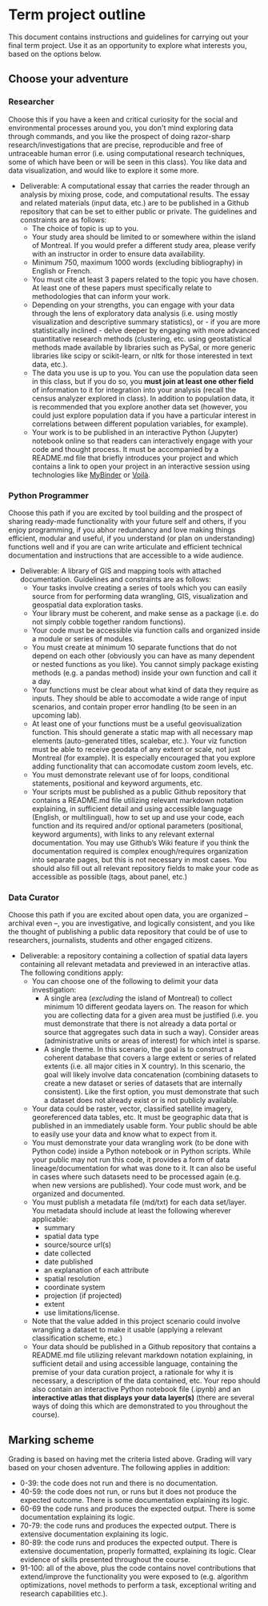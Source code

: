 # Term project outline

This document contains instructions and guidelines for carrying out your final term project. Use it as an opportunity to explore what interests you, based on the options below.

## Choose your adventure

### Researcher

Choose this if you have a keen and critical curiosity for the social and environmental processes around you, you don't mind exploring data through commands, and you like the prospect of doing razor-sharp research/investigations that are precise, reproducible and free of untraceable human error (i.e. using computational research techniques, some of which have been or will be seen in this class). You like data and data visualization, and would like to explore it some more.

- Deliverable: A computational essay that carries the reader through an analysis by mixing prose, code, and computational results. The essay and related materials (input data, etc.) are to be published in a Github repository that can be set to either public or private. The guidelines and constraints are as follows:
  -	The choice of topic is up to you.
  -	Your study area should be limited to or somewhere within the island of Montreal. If you would prefer a different study area, please verify with an instructor in order to ensure data availability.
  -	Minimum 750, maximum 1000 words (excluding bibliography) in English or French.
  -	You must cite at least 3 papers related to the topic you have chosen. At least one of these papers must specifically relate to methodologies that can inform your work.
  -	Depending on your strengths, you can engage with your data through the lens of exploratory data analysis (i.e. using mostly visualization and descriptive summary statistics), or - if you are more statistically inclined - delve deeper by engaging with more advanced quantitative research methods (clustering, etc. using geostatistical methods made available by libraries such as PySal, or more generic libraries like scipy or scikit-learn, or nltk for those interested in text data, etc.).
  -	The data you use is up to you. You can use the population data seen in this class, but if you do so, you **must join at least one other field** of information to it for integration into your analysis (recall the census analyzer explored in class). In addition to population data, it is recommended that you explore another data set (however, you could just explore population data if you have a particular interest in correlations between different population variables, for example).
  -	Your work is to be published in an interactive Python (Jupyter) notebook online so that readers can interactively engage with your code and thought process. It must be accompanied by a README.md file that briefly introduces your project and which contains a link to open your project in an interactive session using technologies like [MyBinder](https://mybinder.org/) or [Voilà](https://voila-gallery.org/).

### Python Programmer

Choose this path if you are excited by tool building and the prospect of sharing ready-made functionality with your future self and others, if you enjoy programming, if you abhor redundancy and love making things efficient, modular and useful, if you understand (or plan on understanding) functions well and if you are can write articulate and efficient technical documentation and instructions that are accessible to a wide audience.

- Deliverable: A library of GIS and mapping tools with attached documentation. Guidelines and constraints are as follows:
  - Your tasks involve creating a series of tools which you can easily source from for performing data wrangling, GIS, visualization and geospatial data exploration tasks.
  - Your library must be coherent, and make sense as a package (i.e. do not simply cobble together random functions). 
  - Your code must be accessible via function calls and organized inside a module or series of modules.
  -	You must create at minimum 10 separate functions that do not depend on each other (obviously you can have as many dependent or nested functions as you like). You cannot simply package existing methods (e.g. a pandas method) inside your own function and call it a day.
  - Your functions must be clear about what kind of data they require as inputs. They should be able to accomodate a wide range of input scenarios, and contain proper error handling (to be seen in an upcoming lab).
  - At least one of your functions must be a useful geovisualization function. This should generate a static map with all necessary map elements (auto-generated titles, scalebar, etc.). Your viz function must be able to receive geodata of any extent or scale, not just Montreal (for example). It is especially encouraged that you explore adding functionality that can accomodate custom zoom levels, etc.
  -	You must demonstrate relevant use of for loops, conditional statements, positional and keyword arguments, etc.
  -	Your scripts must be published as a public Github repository that contains a README.md file utilizing relevant markdown notation explaining, in sufficient detail and using accessible language (English, or multilingual), how to set up and use your code, each function and its required and/or optional parameters (positional, keyword arguments), with links to any relevant external documentation. You may use Github’s Wiki feature if you think the documentation required is complex enough/requires organization into separate pages, but this is not necessary in most cases. You should also fill out all relevant repository fields to make your code as accessible as possible (tags, about panel, etc.)

### Data Curator

Choose this path if you are excited about open data, you are organized – archival even –, you are investigative, and logically consistent, and you like the thought of publishing a public data repository that could be of use to researchers, journalists, students and other engaged citizens.
- Deliverable: a repository containing a collection of spatial data layers containing all relevant metadata and previewed in an interactive atlas. The following conditions apply:
  - You can choose one of the following to delimit your data investigation:
    - A single area (*excluding* the island of Montreal) to collect minimum 10 different geodata layers on. The reason for which you are collecting data for a given area must be justified (i.e. you must demonstrate that there is not already a data portal or source that aggregates such data in such a way). Consider areas (administrative units or areas of interest) for which intel is sparse.
    - A single theme. In this scenario, the goal is to construct a coherent database that covers a large extent or series of related extents (i.e. all major cities in X country). In this scenario, the goal will likely involve data concatenation (combining datasets to create a new dataset or series of datasets that are internally consistent). Like the first option, you must demonstrate that such a dataset does not already exist or is not publicly available.
  -	Your data could be raster, vector, classified satellite imagery, georeferenced data tables, etc. It must be geographic data that is published in an immediately usable form. Your public should be able to easily use your data and know what to expect from it.
  -	You must demonstrate your data wrangling work (to be done with Python code) inside a Python notebook or in Python scripts. While your public may not run this code, it provides a form of data lineage/documentation for what was done to it. It can also be useful in cases where such datasets need to be processed again (e.g. when new versions are published). Your code must work, and be organized and documented. 
  -	You must publish a metadata file (md/txt) for each data set/layer. You metadata should include at least the following wherever applicable:
    -	summary
    -	spatial data type
    -	source/source url(s)
    -	date collected
    -	date published
    -	an explanation of each attribute
    -	spatial resolution
    -	coordinate system
    -	projection (if projected)
    -	extent
    -	use limitations/license. 
  -	Note that the value added in this project scenario could involve wrangling a dataset to make it usable (applying a relevant classification scheme, etc.)
  -	Your data should be published in a Github repository that contains a README.md file utilizing relevant markdown notation explaining, in sufficient detail and using accessible language, containing the premise of your data curation project, a rationale for why it is necessary, a description of the data contained, etc. Your repo should also contain an interactive Python notebook file (.ipynb) and an **interactive atlas that displays your data layer(s)** (there are several ways of doing this which are demonstrated to you throughout the course).


## Marking scheme

Grading is based on having met the criteria listed above. Grading will vary based on your chosen adventure. The following applies in addition:

- 0-39: the code does not run and there is no documentation.
- 40-59: the code does not run, or runs but it does not produce the expected outcome. There is some documentation explaining its logic.
- 60-69 the code runs and produces the expected output. There is some documentation explaining its logic.
- 70-79: the code runs and produces the expected output. There is extensive documentation explaining its logic.
- 80-89: the code runs and produces the expected output. There is extensive documentation, properly formatted, explaining its logic. Clear evidence of skills presented throughout the course.
- 91-100: all of the above, plus the code contains novel contributions that extend/improve the functionality you were exposed to (e.g. algorithm optimizations, novel methods to perform a task, exceptional writing and research capabilities etc.).

